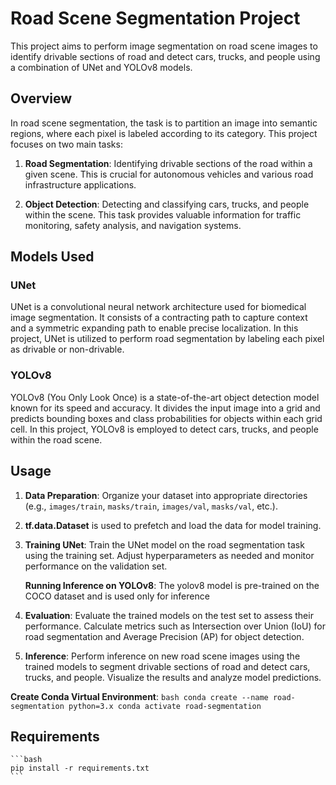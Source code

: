 # Road Scene Segmentation Project

This project aims to perform image segmentation on road scene images to identify drivable sections of road and detect cars, trucks, and people using a combination of UNet and YOLOv8 models.

## Overview

In road scene segmentation, the task is to partition an image into semantic regions, where each pixel is labeled according to its category. This project focuses on two main tasks:

1. **Road Segmentation**: Identifying drivable sections of the road within a given scene. This is crucial for autonomous vehicles and various road infrastructure applications.

2. **Object Detection**: Detecting and classifying cars, trucks, and people within the scene. This task provides valuable information for traffic monitoring, safety analysis, and navigation systems.

## Models Used

### UNet

UNet is a convolutional neural network architecture used for biomedical image segmentation. It consists of a contracting path to capture context and a symmetric expanding path to enable precise localization. In this project, UNet is utilized to perform road segmentation by labeling each pixel as drivable or non-drivable.

### YOLOv8

YOLOv8 (You Only Look Once) is a state-of-the-art object detection model known for its speed and accuracy. It divides the input image into a grid and predicts bounding boxes and class probabilities for objects within each grid cell. In this project, YOLOv8 is employed to detect cars, trucks, and people within the road scene.

## Usage

1. **Data Preparation**: Organize your dataset into appropriate directories (e.g., `images/train`, `masks/train`, `images/val`, `masks/val`, etc.).

2. **tf.data.Dataset** is used to prefetch and load the data for model training.

3. **Training UNet**: Train the UNet model on the road segmentation task using the training set. Adjust hyperparameters as needed and monitor performance on the validation set.

    **Running Inference on YOLOv8**: The yolov8 model is pre-trained on the COCO dataset and is used only for inference

4. **Evaluation**: Evaluate the trained models on the test set to assess their performance. Calculate metrics such as Intersection over Union (IoU) for road segmentation and Average Precision (AP) for object detection.

5. **Inference**: Perform inference on new road scene images using the trained models to segment drivable sections of road and detect cars, trucks, and people. Visualize the results and analyze model predictions.

**Create Conda Virtual Environment**:
    ```bash
    conda create --name road-segmentation python=3.x
    conda activate road-segmentation
    ```

## Requirements

    ```bash
    pip install -r requirements.txt
    ```

